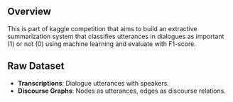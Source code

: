 ## Overview
This is part of kaggle competition that aims to build an extractive summarization system that classifies utterances in dialogues as important (1) or not (0) using machine learning and evaluate with F1-score.

## Raw Dataset
- **Transcriptions**: Dialogue utterances with speakers.
- **Discourse Graphs**: Nodes as utterances, edges as discourse relations.
